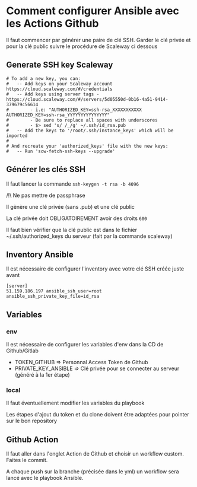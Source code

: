 # Comment configurer Ansible avec les Actions Github

Il faut commencer par générer une paire de clé SSH. Garder le clé privée et pour la clé public suivre le procédure de Scaleway ci dessous

## Generate SSH key Scaleway

```
# To add a new key, you can:
#   -- Add keys on your Scaleway account https://cloud.scaleway.com/#/credentials
#   -- Add keys using server tags - https://cloud.scaleway.com/#/servers/5d05550d-0b16-4a51-9414-379679c56614
#        - i.e: "AUTHORIZED_KEY=ssh-rsa_XXXXXXXXXXX AUTHORIZED_KEY=ssh-rsa_YYYYYYYYYYYYYYY"
#        - Be sure to replace all spaces with underscores
#        - $> sed 's/ /_/g' ~/.ssh/id_rsa.pub
#   -- Add the keys to '/root/.ssh/instance_keys' which will be imported
#
# And recreate your 'authorized_keys' file with the new keys:
#   -- Run 'scw-fetch-ssh-keys --upgrade'
```

## Générer les clés SSH

Il faut lancer la commande `ssh-keygen -t rsa -b 4096`

/!\ Ne pas mettre de passphrase

Il gènère une clé privée (sans .pub) et une clé public

La clé privée doit OBLIGATOIREMENT avoir des droits `600`

Il faut bien vérifier que la clé public est dans le fichier  ~/.ssh/authorized_keys du serveur (fait par la commande scaleway)

## Inventory Ansible

Il est nécessaire de configurer l'inventory avec votre clé SSH créée juste avant
```
[server]
51.159.186.197 ansible_ssh_user=root ansible_ssh_private_key_file=id_rsa
```

## Variables 

### env

Il est nécessaire de configurer les variables d'env dans la CD de Github/Gitlab

- TOKEN_GITHUB => Personnal Access Token de Github
- PRIVATE_KEY_ANSIBLE => Clé privée pour se connecter au serveur (généré à la 1er étape)

### local

Il faut éventuellement modifier les variables du playbook

Les étapes d'ajout du token et du clone doivent être adaptées pour pointer sur le bon repository

## Github Action

Il faut aller dans l'onglet Action de Github et choisir un workflow custom. Faites le commit.

A chaque push sur la branche (précisée dans le yml) un workflow sera lancé avec le playbook Ansible.